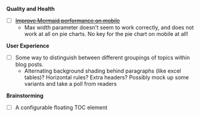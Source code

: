 **Quality and Health**
- [ ] ~~[Improve Mermaid performance on mobile](https://github.com/mermaid-js/mermaid/issues/1134)~~
  - Max width parameter doesn't seem to work correctly, and does not work at all on pie charts. No key for the pie chart on mobile at all!

**User Experience**
- [ ] Some way to distinguish between different groupings of topics within blog posts.
  - Alternating background shading behind paragraphs (like excel tables)? Horizontal rules? Extra headers? Possibly mock up some variants and take a poll from readers

**Brainstorming**
- [ ] A configurable floating TOC element